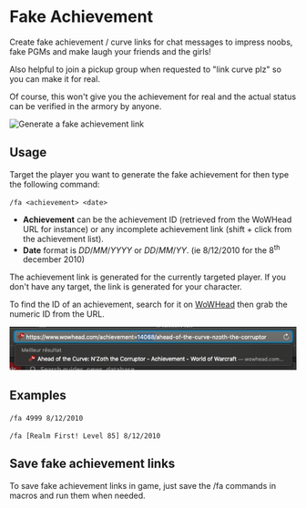 Fake Achievement
================
Create fake achievement / curve links for chat messages to impress noobs, fake PGMs and make laugh your friends and the girls!

Also helpful to join a pickup group when requested to "link curve plz" so you can make it for real.

Of course, this won't give you the achievement for real and the actual status can be verified in the armory by anyone.

![Generate a fake achievement link](https://github.com/LenweSaralonde/FakeAchievement/blob/master/FakeAchievement-demo.gif?raw=true)

Usage
-----
Target the player you want to generate the fake achievement for then type the following command:

`/fa <achievement> <date>`
* **Achievement** can be the achievement ID (retrieved from the WoWHead URL for instance) or any incomplete achievement link (shift + click from the achievement list).
* **Date** format is *DD*/*MM*/*YYYY* or *DD*/*MM*/*YY*. (ie 8/12/2010 for the 8<sup>th</sup> december 2010)

The achievement link is generated for the currently targeted player. If you don't have any target, the link is generated for your character.

To find the ID of an achievement, search for it on [WoWHead](https://www.wowhead.com/achievements) then grab the numeric ID from the URL.

![Get achievement ID from WoWHead URL](https://github.com/LenweSaralonde/FakeAchievement/blob/master/wowhead-achievement-id.png?raw=true)

Examples
--------
`/fa 4999 8/12/2010`

`/fa [Realm First! Level 85] 8/12/2010`

Save fake achievement links
---------------------------
To save fake achievement links in game, just save the /fa commands in macros and run them when needed.